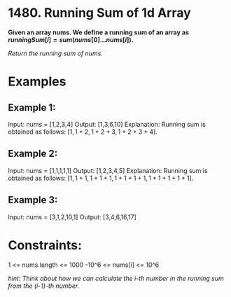 # 1480. Running Sum of 1d Array

**Given an array nums. We define a running sum of an array as 
$runningSum[i] = sum(nums[0]…nums[i])$.**

_Return the running sum of nums._

# Examples

## Example 1:

Input: nums = [1,2,3,4]
Output: [1,3,6,10]
Explanation: Running sum is obtained as follows: $[1, 1+2, 1+2+3, 1+2+3+4]$.

## Example 2:

Input: nums = [1,1,1,1,1]
Output: [1,2,3,4,5]
Explanation: Running sum is obtained as follows: $[1, 1+1, 1+1+1, 1+1+1+1, 1+1+1+1+1]$.

## Example 3:

Input: nums = [3,1,2,10,1]
Output: [3,4,6,16,17]

# Constraints:

1 <= nums.length <= 1000
-10^6 <= nums[i] <= 10^6

_hint: Think about how we can calculate the i-th number in the running sum from the (i-1)-th number._

